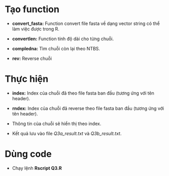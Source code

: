 ﻿# Tạo function

* **convert_fasta:** Function convert file fasta về dạng vector string có thể làm việc được trong R.

* **convertlen:** Function tính độ dài cho từng chuỗi.

* **compledna:** Tìm chuỗi còn lại theo NTBS.

* **rev:** Reverse chuỗi

# Thực hiện

* **index:** Index của chuỗi đã theo file fasta ban đầu (tương ứng với tên header).

* **rndex:** Index của chuỗi đã reverse theo file fasta ban đầu (tương ứng với tên header).

* Thông tin của chuỗi sẽ hiển thị theo index.

* Kết quả lưu vào file *Q3a_result.txt* và *Q3b_result.txt*.

# Dùng code

* Chạy lệnh **Rscript Q3.R**
